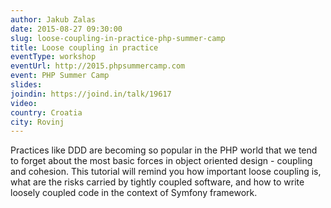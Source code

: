 ```yaml
---
author: Jakub Zalas
date: 2015-08-27 09:30:00
slug: loose-coupling-in-practice-php-summer-camp
title: Loose coupling in practice
eventType: workshop
eventUrl: http://2015.phpsummercamp.com
event: PHP Summer Camp
slides: 
joindin: https://joind.in/talk/19617
video:
country: Croatia
city: Rovinj
---
```


Practices like DDD are becoming so popular in the PHP world that we tend to forget about
the most basic forces in object oriented design - coupling and cohesion.
This tutorial will remind you how important loose coupling is,
what are the risks carried by tightly coupled software,
and how to write loosely coupled code in the context of Symfony framework.